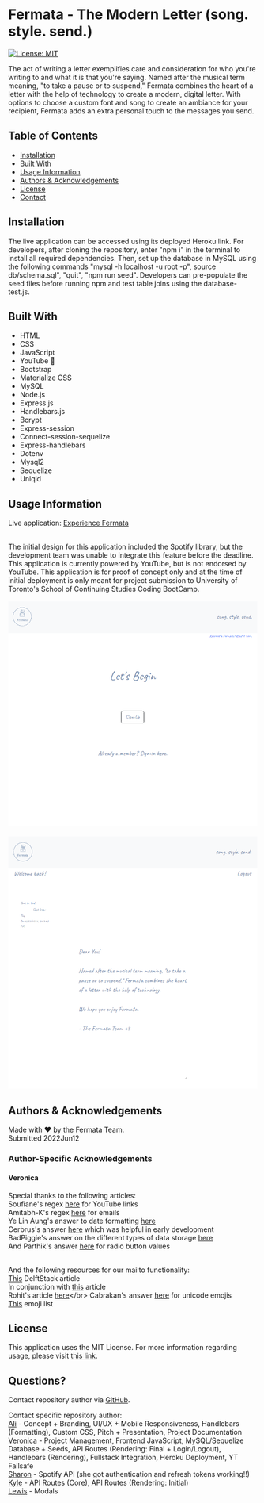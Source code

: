 
  # Fermata - The Modern Letter (song. style. send.)
  [![License: MIT](https://img.shields.io/badge/License-MIT-yellow.svg)](https://opensource.org/licenses/MIT)</br>
    
  The act of writing a letter exemplifies care and consideration for who you're writing to and what it is that you're saying. Named after the musical term meaning, "to take a pause or to suspend," Fermata combines the heart of a letter with the help of technology to create a modern, digital letter. With options to choose a custom font and song to create an ambiance for your recipient, Fermata adds an extra personal touch to the messages you send.
  
  ## Table of Contents
  
  * [Installation](#installation)
  * [Built With](#built)
  * [Usage Information](#usage)
  * [Authors & Acknowledgements](#credits)
  * [License](#license)  
  * [Contact](#questions)  
  
  ## Installation<a name="installation"></a>
  The live application can be accessed using its deployed Heroku link. For developers, after cloning the repository, enter "npm i" in the terminal to install all required dependencies. Then, set up the database in MySQL using the following commands "mysql -h localhost -u root -p", source db/schema.sql", "quit", "npm run seed". Developers can pre-populate the seed files before running npm and test table joins using the database-test.js.

  ## Built With<a name="built"></a>
  * HTML
  * CSS
  * JavaScript
  * YouTube 👀
  * Bootstrap
  * Materialize CSS
  * MySQL
  * Node.js
  * Express.js
  * Handlebars.js
  * Bcrypt
  * Express-session
  * Connect-session-sequelize
  * Express-handlebars
  * Dotenv
  * Mysql2
  * Sequelize
  * Uniqid
  
  ## Usage Information<a name="usage"></a>
  Live application: [Experience Fermata](https://experience-fermata.herokuapp.com/home)</br></br>
    
  The initial design for this application included the Spotify library, but the development team was unable to integrate this feature before the deadline. This application is currently powered by YouTube, but is not endorsed by YouTube. This application is for proof of concept only and at the time of initial deployment is only meant for project submission to University of Toronto's School of Continuing Studies Coding BootCamp.</br>
  </br>![Fermata](./public/img/fermata.png "Fermata")</br>
  </br>![Fermata](./public/img/fermata-2.png "Fermata")</br>
    
  ## Authors & Acknowledgements<a name="credits"></a>    
  Made with ❤️ by the Fermata Team.</br>
  Submitted 2022Jun12

  ### Author-Specific Acknowledgements
  #### Veronica
  Special thanks to the following articles:</br>
  Soufiane's regex [here](https://stackoverflow.com/questions/3717115/regular-expression-for-youtube-links) for YouTube links</br>
  Amitabh-K's regex [here](https://gist.github.com/Amitabh-K/ae073eea3d5207efaddffde19b1618e8) for emails</br>
  Ye Lin Aung's answer to date formatting [here](https://stackoverflow.com/questions/14638018/current-time-formatting-with-javascript)</br>
  Cerbrus's answer [here](https://stackoverflow.com/questions/14052473/go-to-local-url-with-javascript) which was helpful in early development</br>
  BadPiggie's answer on the different types of data storage [here](https://stackoverflow.com/questions/60050724/express-js-req-session-vs-cookie-vs-local-storage-vs-session-storage)</br>
  And Parthik's answer [here](https://stackoverflow.com/questions/15839169/how-to-get-value-of-selected-radio-button) for radio button values</br></br>

  And the following resources for our mailto functionality:</br>
  [This](https://www.delftstack.com/howto/javascript/mailto-javascript/#:~:text=Use%20the%20code%20below%20and,to%20any%20element%20using%20JavaScript.&text=Copy%20var%20email%20%3D%20document.,mail.com%22%3B%20email.) DelftStack article</br>
  In conjunction with [this](https://www.angelfire.com/dc/html-webmaster/mailto.htm) article</br>
  Rohit's article [here](https://tutorial.eyehunts.com/html/mailto-body-line-break-multiple-lines-example-code/#:~:text=Use%20Encoding%20%0D%0A%20in,content%2Ftext%20in%20the%20body.)</br>
  Cabrakan's answer [here](https://stackoverflow.com/questions/50368162/unicode-value-in-template-literal-for-emoji) for unicode emojis</br>
  [This](https://unicode.org/emoji/charts/full-emoji-list.html) emoji list</br>
  
  ## License<a name="license"></a>
  This application uses the MIT License. For more information regarding usage, please visit [this link](https://opensource.org/licenses/MIT).

  ## Questions?<a name="questions"></a>
  Contact repository author via [GitHub](https://github.com/SCScbc-Projects2022).</br>

  Contact specific repository author:</br>
  [Ali](https://github.com/alimomen10) - Concept + Branding, UI/UX + Mobile Responsiveness, Handlebars (Formatting), Custom CSS, Pitch + Presentation, Project Documentation</br>
  [Veronica](https://github.com/TOVTC) - Project Management, Frontend JavaScript, MySQL/Sequelize Database + Seeds, API Routes (Rendering: Final + Login/Logout), Handlebars (Rendering), Fullstack Integration, Heroku Deployment, YT Failsafe</br>
  [Sharon](https://github.com/schris48) - Spotify API (she got authentication and refresh tokens working!!)</br>
  [Kyle](https://github.com/kylebaylis) - API Routes (Core), API Routes (Rendering: Initial)</br>
  [Lewis](https://github.com/thiszlewis) - Modals</br>
  
  
